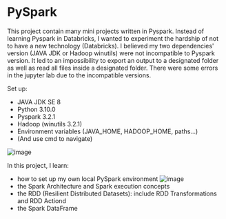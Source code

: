 # PySpark 
This project contain many mini projects written in Pyspark. Instead of learning Pyspark in Databricks, I wanted to experiment the hardship of not to have a new technology (Databricks). 
I believed my two dependencies' version (JAVA JDK or Hadoop winutils) were not incompatible to Pyspark version. It led to an impossibility to export an output to a designated folder as well as read all files inside a designated folder. There were some errors in the jupyter lab due to the incompatible versions.

Set up:
- JAVA JDK SE 8
- Python 3.10.0
- Pyspark 3.2.1
- Hadoop (winutils 3.2.1)
- Environment variables (JAVA_HOME, HADOOP_HOME, paths...)
- (And use cmd to navigate)

![image](https://github.com/britneydang/Learning-PySpark/assets/110323703/3ead39bb-1752-4b91-8407-88a5d7759f56)

In this project, I learn:
- how to set up my own local PySpark environment
![image](https://github.com/britneydang/Learning-PySpark/assets/110323703/6fbc315c-e66e-4a3e-8bc0-80ba5f4a6c0b)
- the Spark Architecture and Spark execution concepts
- the RDD (Resilient Distributed Datasets): include RDD Transformations and RDD Actiond
- the Spark DataFrame
